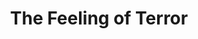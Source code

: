 ---
layout: other-video
permalink: /the-feeling-of-terror
title: The Feeling of Terror
video_number: 42
release_date: 1997-01-01
description: |
  A montage of horror clips set to music from the video game Killer Instinct. I used professional analog editing equipment at the time, while taking a summer class for video.
cast: 
video_info:
  - youtube;YouTube;lvO5iI-u6C8
video_available: true
medium: music video
old_cm_description: |
  While taking some summer video production classes at the University of the Arts, I got to use some analog editing gear for my first time and edited a remake of one of my "Monster Music Videos" (filmography 96). This time, I was able to get the cuts just right and time it precisely with the music, the same way I envisioned it in my mind. It's chilling! This video is important to my career, because it marked the end of my amateurish in-camera editing method. Even though I had no editing gear of my own, two vcr's had to do.
james_old_star_rating: 5
james_old_number_rating: 10
---